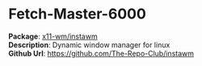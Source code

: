 # Fetch-Master-6000

**Package**:      [x11-wm/instawm](../x11-wm/instawm) \
**Description**:  Dynamic window manager for linux \
**Github Url**:   https://github.com/The-Repo-Club/instawm
